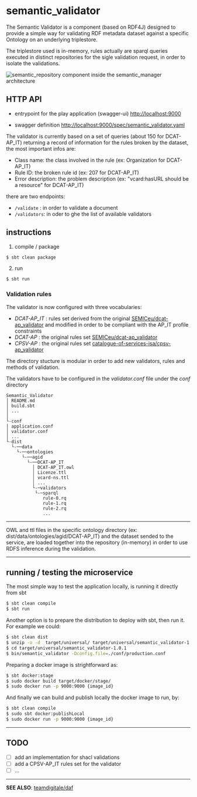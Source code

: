 semantic_validator
==================

The Semantic Validator is a component (based on RDF4J) designed to provide a simple way for validating RDF metadata dataset against a specific Ontology on an underlying triplestore.

The triplestore used is in-memory, rules actually are sparql queries executed in distinct repositories for the sigle validation request, in order to isolate the validations.

![semantic_repository component inside the semantic_manager architecture](./docs/semantic_validator-v4.png)


## HTTP API

+ entrypoint for the play application (swagger-ui)
[http://localhost:9000](http://localhost:9000)

+ swagger definition
[http://localhost:9000/spec/semantic_validator.yaml](http://localhost:9000/spec/semantic_validator.yaml)

The validator is currently based on a set of queries (about 150 for DCAT-AP_IT) returning a record of information for the rules broken by the dataset, the most important infos are:

- Class name: the class involved in the rule (ex: Organization for DCAT-AP_IT)
- Rule ID: the broken rule id (ex: 207 for DCAT-AP_IT) 
- Error description: the problem description (ex: "vcard:hasURL should be a resource" for DCAT-AP_IT)

there are two endpoints:

- `/validate`   : in order to validate a document
- `/validators`: in oder to ghe the list of available validators 


## instructions

1. compile / package

```bash
$ sbt clean package
```

2. run

```bash
$ sbt run
```

### Validation rules

The validator is now configured with three vocabularies:

- *DCAT-AP_IT* : rules set derived from the original [SEMICeu/dcat-ap_validator](https://github.com/SEMICeu/dcat-ap_validator) and modified in order to be compliant with the AP_IT profile constraints
- *DCAT-AP* : the original rules set [SEMICeu/dcat-ap_validator](https://github.com/SEMICeu/dcat-ap_validator) 
- *CPSV-AP* : the original rules set [catalogue-of-services-isa/cpsv-ap_validator](https://github.com/catalogue-of-services-isa/cpsv-ap_validator) 

The directory stucture is modular in order to add new validators, rules and methods of validation.

The validators have to be configured in the *validator.conf* file under the *conf* directory

```
Semantic_Validator
│ README.md
│ build.sbt
│ ...
│
└-conf
│ application.conf
│ validator.conf
│ ...
└-dist
  └-──data
    └-──ontologies
      └-──agid
        └-──DCAT-AP_IT
          │ DCAT-AP_IT.owl
          │ Licenze.ttl
          │ vcard-ns.ttl
          │ ...
          └-─validators
           └-─sparql
              rule-0.rq
              rule-1.rq
              rule-2.rq
              ...
```
* * *

OWL and ttl files in the specific ontology directory (ex: dist/data/ontologies/agid/DCAT-AP_IT) and the dataset sended to the service, are loaded together into the repository (in-memory) in order to use RDFS inference during the validation.


* * *

## running / testing the microservice

The most simple way to test the application locally, is running it directly from sbt

```bash
$ sbt clean compile
$ sbt run
```

Another option is to prepare the distribution to deploy with sbt, then run it.
For example we could:

```bash
$ sbt clean dist
$ unzip -o -d  target/universal/ target/universal/semantic_validator-1.0.1.zip
$ cd target/universal/semantic_validator-1.0.1
$ bin/semantic_validator -Dconfig.file=./conf/production.conf
```

Preparing a docker image is strightforward as:

```bash
$ sbt docker:stage
$ sudo docker build target/docker/stage/
$ sudo docker run -p 9000:9000 {image_id}
```

And finally we can build and publish locally the docker image to run, by:

```bash
$ sbt clean compile
$ sudo sbt docker:publishLocal
$ sudo docker run -p 9000:9000 {image_id}
```

* * *



## TODO

- [ ] add an implementation for shacl validations
- [ ] add a CPSV-AP_IT rules set for the validator
- [ ] ...

* * *

**SEE ALSO**: [teamdigitale/daf](https://github.com/teamdigitale/daf) 





